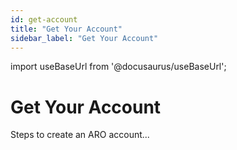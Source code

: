 ```yaml
---
id: get-account
title: "Get Your Account"
sidebar_label: "Get Your Account"
---
```

import useBaseUrl from '@docusaurus/useBaseUrl';

# Get Your Account
Steps to create an ARO account...
